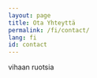 ```yaml
---
layout: page
title: Ota Yhteyttä
permalink: /fi/contact/
lang: fi
id: contact
---
```


vihaan ruotsia

